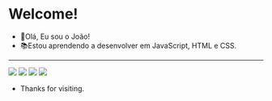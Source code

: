 # Welcome!

 

- 👋Olá, Eu sou o João!
- 📚Estou aprendendo a desenvolver em JavaScript, HTML e CSS.

---

<img src="https://img.shields.io/badge/JavaScript-323330?style=for-the-badge&logo=javascript&logoColor=F7DF1E" /> <img src="https://img.shields.io/badge/HTML5-E34F26?style=for-the-badge&logo=html5&logoColor=white" /> <img src="https://img.shields.io/badge/CSS3-1572B6?style=for-the-badge&logo=css3&logoColor=white" />  <img src="https://www.google.com/url?sa=i&url=https%3A%2F%2Fwww.pngwing.com%2Fpt%2Ffree-png-avhgl&psig=AOvVaw2lfzXPSmacunjUUt4F6KJ6&ust=1709722253547000&source=images&cd=vfe&opi=89978449&ved=0CBIQjRxqFwoTCKDN7e_53IQDFQAAAAAdAAAAABAD" />



- Thanks for visiting.

